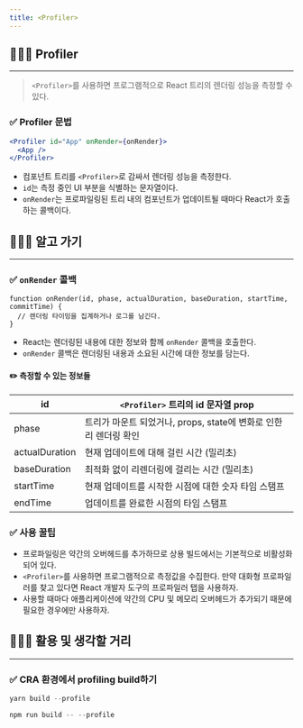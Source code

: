 ```yaml
---
title: <Profiler>
---
```


## 🧑🏻‍💻 Profiler
---

> `<Profiler>`를 사용하면 프로그램적으로 React 트리의 렌더링 성능을 측정할 수 있다.

### ✅ Profiler 문법

```jsx
<Profiler id="App" onRender={onRender}>
  <App />
</Profiler>
```

- 컴포넌트 트리를 `<Profiler>`로 감싸서 렌더링 성능을 측정한다.
- `id`는 측정 중인 UI 부분을 식별하는 문자열이다.
- `onRender`는 프로파일링된 트리 내의 컴포넌트가 업데이트될 때마다 React가 호출하는 콜백이다.

## 🧑🏻‍💻 알고 가기
---

### ✅ `onRender` 콜백

```tsx
function onRender(id, phase, actualDuration, baseDuration, startTime, commitTime) {
  // 렌더링 타이밍을 집계하거나 로그를 남긴다.
}
```

- React는 렌더링된 내용에 대한 정보와 함께 `onRender` 콜백을 호출한다.
- `onRender` 콜백은 렌더링된 내용과 소요된 시간에 대한 정보를 담는다.

#### ✏️ 측정할 수 있는 정보들

| id | `<Profiler>` 트리의 id 문자열 prop |
| --- | --- |
| phase | 트리가 마운트 되었거나, props, state에 변화로 인한 리 렌더링 확인 |
| actualDuration | 현재 업데이트에 대해 걸린 시간 (밀리초) |
| baseDuration | 최적화 없이 리렌더링에 걸리는 시간 (밀리초) |
| startTime | 현재 업데이트를 시작한 시점에 대한 숫자 타임 스탬프 |
| endTime | 업데이트를 완료한 시점의 타임 스탬프 |

### ✅ 사용 꿀팁
- 프로파일링은 약간의 오버헤드를 추가하므로 상용 빌드에서는 기본적으로 비활성화되어 있다.
- `<Profiler>`를 사용하면 프로그램적으로 측정값을 수집한다. 만약 대화형 프로파일러를 찾고 있다면 React 개발자 도구의 프로파일러 탭을 사용하자.
- 사용할 때마다 애플리케이션에 약간의 CPU 및 메모리 오버헤드가 추가되기 때문에 필요한 경우에만 사용하자.

## 🧑🏻‍💻 활용 및 생각할 거리
---

### ✅ CRA 환경에서 profiling build하기

```jsx
yarn build --profile

npm run build -- --profile
```
